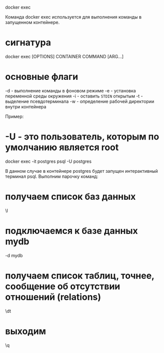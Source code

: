 docker exec

Команда docker exec используется для выполнения команды в запущенном контейнере.

# сигнатура
docker exec [OPTIONS] CONTAINER COMMAND [ARG...]
# основные флаги
-d - выполнение команды в фоновом режиме
-e - установка переменной среды окружения
-i - оставить `STDIN` открытым
-t - выделение псевдотерминала
-w - определение рабочей директории внутри контейнера

Пример:


# -U - это пользователь, которым по умолчанию является root
docker exec -it postgres psql -U postgres

В данном случае в контейнере postgres будет запущен интерактивный терминал psql. Выполним парочку команд:


# получаем список баз данных
\l
# подключаемся к базе данных mydb
-d mydb
# получаем список таблиц, точнее, сообщение об отсутствии отношений (relations)
\dt
# выходим
\q